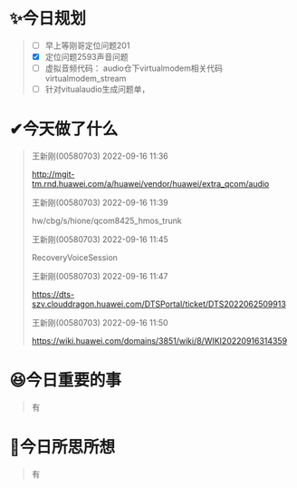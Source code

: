 # ✨今日规划

> - [ ] 早上等刚哥定位问题201
> - [X] 定位问题2593声音问题
> - [ ] 虚拟音频代码： audio仓下virtualmodem相关代码    virtualmodem_stream
> - [ ] 针对vitualaudio生成问题单，

# ✔今天做了什么

> 王新刚(00580703) 2022-09-16 11:36
>
> http://mgit-tm.rnd.huawei.com/a/huawei/vendor/huawei/extra_qcom/audio
>
> 王新刚(00580703) 2022-09-16 11:39
>
> hw/cbg/s/hione/qcom8425_hmos_trunk
>
> 王新刚(00580703) 2022-09-16 11:45
>
> RecoveryVoiceSession
>
> 王新刚(00580703) 2022-09-16 11:47
>
> https://dts-szv.clouddragon.huawei.com/DTSPortal/ticket/DTS2022062509913
>
> 王新刚(00580703) 2022-09-16 11:50
>
> https://wiki.huawei.com/domains/3851/wiki/8/WIKI20220916314359

# 😆今日重要的事

> 有

# 🤔今日所思所想

> 有

